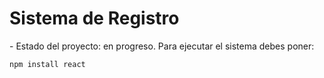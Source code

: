 <h1>Sistema de Registro</h1>
- Estado del proyecto: en progreso.
Para ejecutar el sistema debes poner:

```npm install react``` 

 
